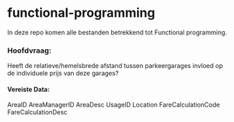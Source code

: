 # functional-programming
In deze repo komen alle bestanden betrekkend tot Functional programming.
 
 ### Hoofdvraag:
 Heeft de relatieve/hemelsbrede afstand tussen parkeergarages invloed op de individuele prijs van deze garages?
 
 #### Vereiste Data:
 
 AreaID
 AreaManagerID
 AreaDesc
 UsageID
 Location
 FareCalculationCode
 FareCalculationDesc
